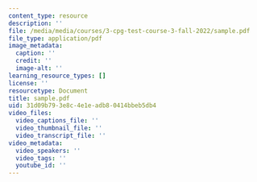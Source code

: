 ```yaml
---
content_type: resource
description: ''
file: /media/media/courses/3-cpg-test-course-3-fall-2022/sample.pdf
file_type: application/pdf
image_metadata:
  caption: ''
  credit: ''
  image-alt: ''
learning_resource_types: []
license: ''
resourcetype: Document
title: sample.pdf
uid: 31d09b79-3e8c-4e1e-adb8-0414bbeb5db4
video_files:
  video_captions_file: ''
  video_thumbnail_file: ''
  video_transcript_file: ''
video_metadata:
  video_speakers: ''
  video_tags: ''
  youtube_id: ''
---
```

